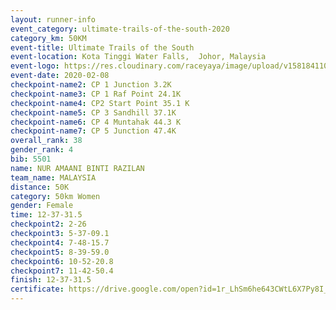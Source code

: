 ```yaml
--- 
layout: runner-info 
event_category: ultimate-trails-of-the-south-2020 
category_km: 50KM 
event-title: Ultimate Trails of the South 
event-location: Kota Tinggi Water Falls,  Johor, Malaysia 
event-logo: https://res.cloudinary.com/raceyaya/image/upload/v1581841103/logo/2020/ultimate-trails-2020_i93dfj.jpg 
event-date: 2020-02-08 
checkpoint-name2: CP 1 Junction 3.2K 
checkpoint-name3: CP 1 Raf Point 24.1K 
checkpoint-name4: CP2 Start Point 35.1 K 
checkpoint-name5: CP 3 Sandhill 37.1K 
checkpoint-name6: CP 4 Muntahak 44.3 K 
checkpoint-name7: CP 5 Junction 47.4K 
overall_rank: 38
gender_rank: 4
bib: 5501
name: NUR AMAANI BINTI RAZILAN
team_name: MALAYSIA
distance: 50K
category: 50km Women
gender: Female
time: 12-37-31.5
checkpoint2: 2-26
checkpoint3: 5-37-09.1
checkpoint4: 7-48-15.7
checkpoint5: 8-39-59.0
checkpoint6: 10-52-20.8
checkpoint7: 11-42-50.4
finish: 12-37-31.5
certificate: https://drive.google.com/open?id=1r_LhSm6he643CWtL6X7Py8I_fP80_fC_
--- 
```

